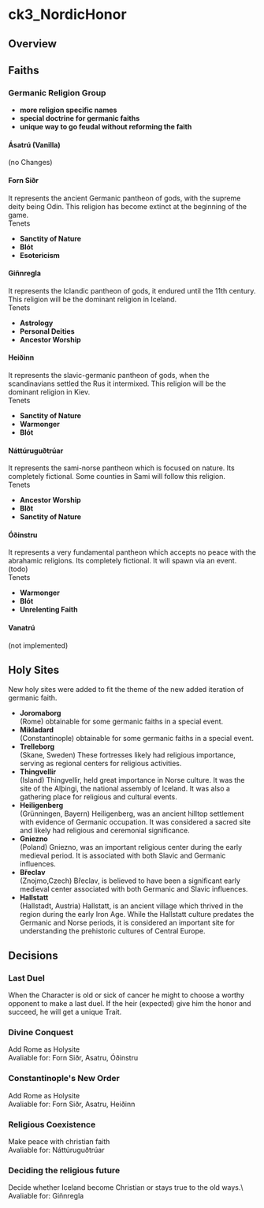 # ck3_NordicHonor

## Overview 

## Faiths 
### Germanic Religion Group

- **more religion specific names**
- **special doctrine for germanic faiths**
- **unique way to go feudal without reforming the faith**

#### Ásatrú (Vanilla)
(no Changes) 

#### Forn Siðr
It represents the ancient Germanic pantheon of gods, with the supreme deity being Odin. This religion has become extinct at the beginning of the game.\
Tenets
- **Sanctity of Nature**
- **Blót**
- **Esotericism**

#### Giñnregla
It represents the Iclandic pantheon of gods, it endured until the 11th century. This religion will be the dominant religion in Iceland.\
Tenets
- **Astrology**
- **Personal Deities** 
- **Ancestor Worship**

#### Heiðinn
It represents the slavic-germanic pantheon of gods, when the scandinavians settled the Rus it intermixed. This religion will be the dominant religion in Kiev.\
Tenets
- **Sanctity of Nature**
- **Warmonger** 
- **Blót**

#### Náttúruguðtrúar
It represents the sami-norse pantheon which is focused on nature. Its completely fictional. Some counties in Sami will follow this religion.\
Tenets
- **Ancestor Worship** 
- **Blðt**
- **Sanctity of Nature**

#### Óðinstru
It represents a very fundamental pantheon which accepts no peace with the abrahamic religions. Its completely fictional. It will spawn via an event. (todo)\
Tenets
- **Warmonger** 
- **Blót**
- **Unrelenting Faith**

#### Vanatrú
(not implemented)

## Holy Sites
New holy sites were added to fit the theme of the new added iteration of germanic faith.

- **Joromaborg**\
	(Rome) obtainable for some germanic faiths in a special event. 	
- **Mikladard**\
	(Constantinople) obtainable for some germanic faiths in a special event.	
- **Trelleborg**\
	(Skane, Sweden)  These fortresses likely had religious importance, serving as regional centers for religious activities.	
- **Thingvellir**\
	(Island) Thingvellir, held great importance in Norse culture. It was the site of the Alþingi, the national assembly of Iceland. It was also a gathering place for religious and cultural events.	
- **Heiligenberg**\
	(Grünningen, Bayern) Heiligenberg, was an ancient hilltop settlement with evidence of Germanic occupation. It was considered a sacred site and likely had religious and ceremonial significance.	
- **Gniezno**\
	(Poland) Gniezno, was an important religious center during the early medieval period. It is associated with both Slavic and Germanic influences.	
- **Břeclav**\
	(Znojmo,Czech) Břeclav, is believed to have been a significant early medieval center associated with both Germanic and Slavic influences.	
- **Hallstatt**\
	(Hallstadt, Austria) Hallstatt, is an ancient village which thrived in the region during the early Iron Age. While the Hallstatt culture predates the Germanic and Norse periods, it is considered an important site for understanding the prehistoric cultures of Central Europe.
	
				
## Decisions

### Last Duel
When the Character is old or sick of cancer he might to choose a worthy opponent to make a last duel. 
If the heir (expected) give him the honor and succeed, he will get a unique Trait.


### Divine Conquest 
Add Rome as Holysite\
Avaliable for: Forn Siðr, Asatru, Óðinstru

### Constantinople's New Order 
Add Rome as Holysite\
Avaliable for: Forn Siðr, Asatru, Heiðinn

### Religious Coexistence
Make peace with christian faith\
Avaliable for: Náttúruguðtrúar

### Deciding the religious future
Decide whether Iceland become Christian or stays true to the old ways.\ 
Avaliable for: Giñnregla




